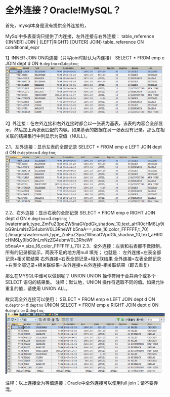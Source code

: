 # 全外连接？Oracle!MySQL？


<!--more-->

首先，mysql本身是没有提供全外连接的，

MySql中多表查询只提供了内连接，左外连接与右外连接：
table_reference {[INNER] JOIN | {LEFT|RIGHT} [OUTER] JOIN} table_reference ON conditional_expr

1】INNER JOIN ON内连接（只写join时默认为内连接）
SELECT * FROM emp e JOIN dept d ON e.`deptno`=d.`deptno`;
![watermark,type_ZmFuZ3poZW5naGVpdGk,shadow_10,text_aHR0cHM6Ly9ibG9nLmNzZG4ubmV0L3RheW5naA==,size_16,color_FFFFFF,t_70](./images/watermark,type_ZmFuZ3poZW5naGVpdGk,shadow_10,text_aHR0cHM6Ly9ibG9nLmNzZG4ubmV0L3RheW5naA==,size_16,color_FFFFFF,t_70)

2】外连接：在左外连接和右外连接时都会以一张表为基表，该表的内容会全部显示，然后加上两张表匹配的内容。如果基表的数据在另一张表没有记录。那么在相关联的结果集行中列显示为空值（NULL）。

2.1、左外连接：显示左表的全部记录
SELECT * FROM emp e LEFT JOIN dept d ON e.`deptno`=d.`deptno`;
![watermark,type_ZmFuZ3poZW5naGVpdGk,shadow_10,text_aHR0cHM6Ly9ibG9nLmNzZG4ubmdgtV0L3RheW5naA==,size_16,color_FFFFFF,t_70](./images/watermark,type_ZmFuZ3poZW5naGVpdGk,shadow_10,text_aHR0cHM6Ly9ibG9nLmNzZG4ubmdgtV0L3RheW5naA==,size_16,color_FFFFFF,t_70)

2.2、右外连接：显示右表的全部记录
SELECT * FROM emp e RIGHT JOIN dept d ON e.`deptno`=d.`deptno`;
![watermark,type_ZmFuZ3poZW5naGVpdGk,shadow_10,text_aHR0cHM6Ly9ibG9nLmNzZG4ubmV0L3RheWf b5naA==,size_16,color_FFFFFF,t_70](./images/watermark,type_ZmFuZ3poZW5naGVpdGk,shadow_10,text_aHR0cHM6Ly9ibG9nLmNzZG4ubmV0L3RheWf b5naA==,size_16,color_FFFFFF,t_70)
2.3、全外连接：左表和右表都不做限制，所有的记录都显示，两表不足的地方用null 填充；
也就是：
左外连接=左表全部记录+相关联结果
右外连接=右表全部记录+相关联结果
全外连接=左表全部记录+右表全部记录+相关联结果=左外连接+右外连接-相关联结果（即去重复)

那么在MYSQL中谁可以做到呢？
UNION
UNION 操作符用于合并两个或多个 SELECT 语句的结果集。
注释：默认地，UNION 操作符选取不同的值。如果允许重复的值，请使用 UNION ALL。

故实现全外连接可以使用：
SELECT * FROM emp e LEFT JOIN dept d ON e.`deptno`=d.`deptno`
UNION
SELECT * FROM emp e RIGHT JOIN dept d ON e.`deptno`=d.`deptno`;
![watermark,type_ZmFuZ3poZW5naGVpdGk,shadow_10,text_aHR0cHM6Ly9ibG9nLmNzZG4ubmV0L3fffRheW5naA==,size_16,color_FFFFFF,t_70](./images/watermark,type_ZmFuZ3poZW5naGVpdGk,shadow_10,text_aHR0cHM6Ly9ibG9nLmNzZG4ubmV0L3fffRheW5naA==,size_16,color_FFFFFF,t_70)

注释：以上连接全为等值连接；Oracle中全外连接可以使用full join；请不要弄混。
